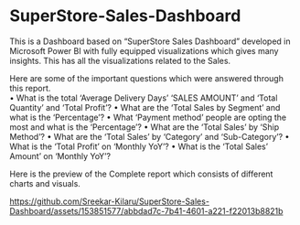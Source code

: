 # SuperStore-Sales-Dashboard
This is a Dashboard based on “SuperStore Sales Dashboard” developed in Microsoft Power BI with fully equipped visualizations which gives many insights. 
This has all the visualizations related to the Sales.


Here are some of the important questions which were answered through this report.  
•	What is the total ‘Average Delivery Days’ ‘SALES AMOUNT’ and ‘Total Quantity’ and ‘Total Profit’? 
•	What are the ‘Total Sales by Segment’ and what is the ‘Percentage’? 
•	What ‘Payment method’ people are opting the most and what is the ‘Percentage’?
•	What are the ‘Total Sales’ by ‘Ship Method’? 
•	What are the ‘Total Sales’ by ‘Category’ and ‘Sub-Category’?
•	What is the ‘Total Profit’ on ‘Monthly YoY’?
•	What is the ‘Total Sales’ Amount’ on ‘Monthly YoY’?


Here is the preview of the Complete report which consists of different charts and visuals. 

https://github.com/Sreekar-Kilaru/SuperStore-Sales-Dashboard/assets/153851577/abbdad7c-7b41-4601-a221-f22013b8821b




